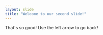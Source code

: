 ```yaml
---
layout: slide
title: "Welcome to our second slide!"
---
```

That's so good!
Use the left arrow to go back!
